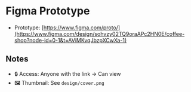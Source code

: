 # Figma Prototype
- Prototype: [https://www.figma.com/proto/](https://www.figma.com/design/sohvzy02TQ9oraAPc2HN0E/coffee-shop?node-id=0-1&t=AViMKvqJbzpXCwXa-1)

## Notes
- 🔒 Access: Anyone with the link → Can view
- 🖼️ Thumbnail: See `design/cover.png`
